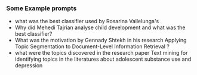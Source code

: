 ### **Some Example prompts**
- what was the best classifier used by  Rosarina Vallelunga's 
- Why did Mehedi Tajrian analyse child development and what was the best classifier?
- What was the motivation by Gennady Shtekh in his research Applying Topic Segmentation to Document-Level Information Retrieval ?
- what were the topics discovered in the research paper Text mining for identifying topics in the literatures about adolescent substance use and depression